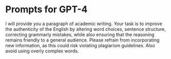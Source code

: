 # Prompts for GPT-4

I will provide you a paragraph of academic writing. Your task is to improve the authenticity of the English by altering word choices, sentence structure, correcting grammarly mistakes, while also ensuring that the reasoning remains friendly to a general audience. Please refrain from incorporating new information, as this could risk violating plagiarism guidelines. Also avoid using overly complex words.



